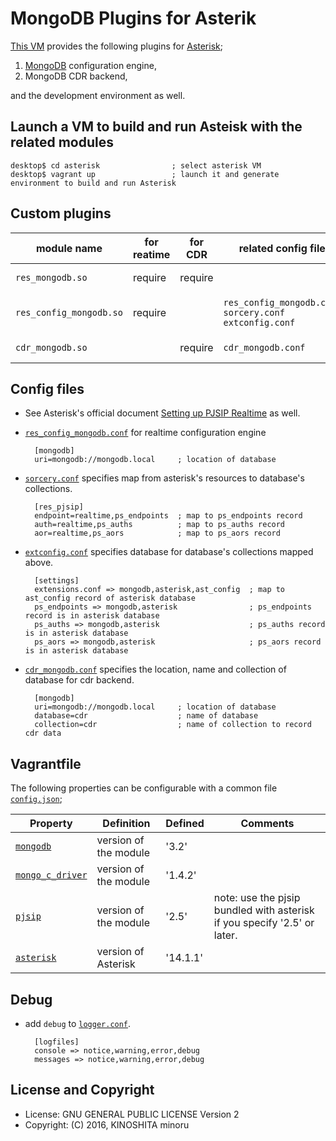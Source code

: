 # MongoDB Plugins for Asterik

[This VM][6] provides the following plugins for [Asterisk][1];

1. [MongoDB][2] configuration engine,
2. MongoDB CDR backend,

and the development environment as well.

## Launch a VM to build and run Asteisk with the related modules

    desktop$ cd asterisk                ; select asterisk VM
    desktop$ vagrant up                 ; launch it and generate environment to build and run Asterisk

## Custom plugins

| module name           |for reatime|for CDR|related config file      |  Comment |
|-----------------------|-----------|-------|-------------------------|----------|
|`res_mongodb.so`       | require   |require|                         |as common library|
|`res_config_mongodb.so`| require   |       |`res_config_mongodb.conf`<br>`sorcery.conf`<br>`extconfig.conf`|as realtime configuration engine|
|`cdr_mongodb.so`       |           |require|`cdr_mongodb.conf`       |as cdr backend|

## Config files

- See Asterisk's official document [Setting up PJSIP Realtime][5] as well.

- [`res_config_mongodb.conf`](configs/res_config_mongodb.conf) for realtime configuration engine

        [mongodb]
        uri=mongodb://mongodb.local     ; location of database

- [`sorcery.conf`](configs/sorcery.conf) specifies map from asterisk's resources to database's collections.

        [res_pjsip]
        endpoint=realtime,ps_endpoints  ; map to ps_endpoints record
        auth=realtime,ps_auths          ; map to ps_auths record
        aor=realtime,ps_aors            ; map to ps_aors record

- [`extconfig.conf`](configs/extconfig.conf) specifies database for database's collections mapped above.

        [settings]
        extensions.conf => mongodb,asterisk,ast_config  ; map to ast_config record of asterisk database
        ps_endpoints => mongodb,asterisk                ; ps_endpoints record is in asterisk database
        ps_auths => mongodb,asterisk                    ; ps_auths record is in asterisk database
        ps_aors => mongodb,asterisk                     ; ps_aors record is in asterisk database

- [`cdr_mongodb.conf`](configs/cdr_mongodb.conf) specifies the location, name and collection of database for cdr backend.

        [mongodb]
        uri=mongodb://mongodb.local     ; location of database
        database=cdr                    ; name of database
        collection=cdr                  ; name of collection to record cdr data

## Vagrantfile

The following properties can be configurable with a common file [`config.json`](../config.json);

| Property            |Definition           | Defined | Comments |
|---------------------|---------------------|---------|----------|
|[`mongodb`][2]       |version of the module| '3.2'   |          |
|[`mongo_c_driver`][3]|version of the module| '1.4.2' |          |
|[`pjsip`][4]         |version of the module| '2.5'   | note: use the pjsip bundled with asterisk if you specify '2.5' or later. |
|[`asterisk`][1]      |version of Asterisk  | '14.1.1'|          |

## Debug

- add `debug` to [`logger.conf`](configs/logger.conf).

        [logfiles]
        console => notice,warning,error,debug
        messages => notice,warning,error,debug

## License and Copyright

- License: GNU GENERAL PUBLIC LICENSE Version 2
- Copyright: (C) 2016, KINOSHITA minoru

[1]: http://asterisk.org/        "Asterisk"
[2]: https://mongodb.org/        "MongoDB"
[3]: https://github.com/mongodb/mongo-c-driver  "mongo_c_driver"
[4]: http://www.pjsip.org       "PJSIP"
[5]: https://wiki.asterisk.org/wiki/display/AST/Setting+up+PJSIP+Realtime
[6]: https://github.com/minoruta/ast_mongo/tree/master/asterisk
